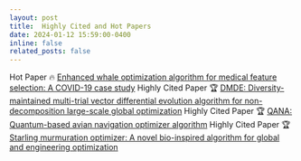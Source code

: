 ```yaml
---
layout: post
title:  Highly Cited and Hot Papers 
date: 2024-01-12 15:59:00-0400
inline: false
related_posts: false
---
```


Hot Paper 🔥 [Enhanced whale optimization algorithm for medical feature selection: A COVID-19 case study](https://www.sciencedirect.com/science/article/pii/S0010482522006126)
Highly Cited Paper 🏆 [DMDE: Diversity-maintained multi-trial vector differential evolution algorithm for non-decomposition large-scale global optimization](https://www.sciencedirect.com/science/article/abs/pii/S0957417422003359)
Highly Cited Paper 🏆  [QANA: Quantum-based avian navigation optimizer algorithm](https://www.sciencedirect.com/science/article/abs/pii/S0952197621001627)
Highly Cited Paper 🏆 [Starling murmuration optimizer: A novel bio-inspired algorithm for global and engineering optimization](https://www.sciencedirect.com/science/article/abs/pii/S0045782522000330)


